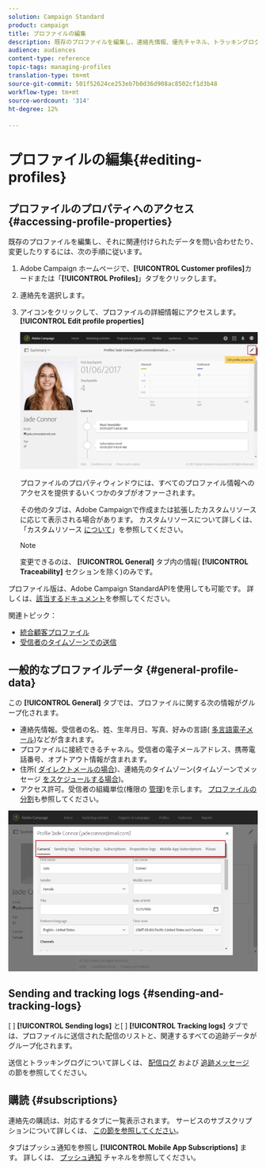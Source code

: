 ```yaml
---
solution: Campaign Standard
product: campaign
title: プロファイルの編集
description: 既存のプロファイルを編集し、連絡先情報、優先チャネル、トラッキングログ、購読などにアクセスする方法を説明します。
audience: audiences
content-type: reference
topic-tags: managing-profiles
translation-type: tm+mt
source-git-commit: 501f52624ce253eb7b0d36d908ac8502cf1d3b48
workflow-type: tm+mt
source-wordcount: '314'
ht-degree: 12%

---
```



# プロファイルの編集{#editing-profiles}

## プロファイルのプロパティへのアクセス {#accessing-profile-properties}

既存のプロファイルを編集し、それに関連付けられたデータを問い合わせたり、変更したりするには、次の手順に従います。

1. Adobe Campaign ホームページで、**[!UICONTROL Customer profiles]**&#x200B;カードまたは「**[!UICONTROL Profiles]**」タブをクリックします。
1. 連絡先を選択します。
1. アイコンをクリックして、プロファイルの詳細情報にアクセスします。 **[!UICONTROL Edit profile properties]**

   ![](assets/profile_creation2.png)

   プロファイルのプロパティウィンドウには、すべてのプロファイル情報へのアクセスを提供するいくつかのタブがオファーされます。

   その他のタブは、Adobe Campaignで作成または拡張したカスタムリソースに応じて表示される場合があります。 カスタムリソースについて詳しくは、「カスタムリソース [について](../../developing/using/data-model-concepts.md)」を参照してください。

   >[!NOTE]
   >
   >変更できるのは、 **[!UICONTROL General]** タブ内の情報( **[!UICONTROL Traceability]** セクションを除く)のみです。

プロファイル版は、Adobe Campaign StandardAPIを使用しても可能です。 詳しくは、[該当するドキュメント](../../api/using/updating-profiles.md)を参照してください。

関連トピック：

* [統合顧客プロファイル](../../audiences/using/integrated-customer-profile.md)
* [受信者のタイムゾーンでの送信](../../sending/using/sending-messages-at-the-recipient-s-time-zone.md)

## 一般的なプロファイルデータ {#general-profile-data}

この **[!UICONTROL General]** タブでは、プロファイルに関する次の情報がグループ化されます。

* 連絡先情報。受信者の名、姓、生年月日、写真、好みの言語( [多言語電子メール](../../channels/using/creating-a-multilingual-email.md))などが含まれます。
* プロファイルに接続できるチャネル。受信者の電子メールアドレス、携帯電話番号、オプトアウト情報が含まれます。
* 住所( [ダイレクトメールの場合](../../channels/using/about-direct-mail.md))、連絡先のタイムゾーン(タイムゾーンでメッセージ [をスケジュールする場合](../../sending/using/sending-messages-at-the-recipient-s-time-zone.md))。
* アクセス許可。受信者の組織単位(権限の [管理](../../administration/using/about-access-management.md))を示します。 [プロファイルの分割](../../administration/using/organizational-units.md#partitioning-profiles)も参照してください。

![](assets/profile_creation4.png)

## Sending and tracking logs {#sending-and-tracking-logs}

[ ] **[!UICONTROL Sending logs]** と[ ] **[!UICONTROL Tracking logs]** タブでは、プロファイルに送信された配信のリストと、関連するすべての追跡データがグループ化されます。

送信とトラッキングログについて詳しくは、 [配信ログ](../../sending/using/monitoring-a-delivery.md#delivery-logs) および [追跡メッセージ](../../sending/using/tracking-messages.md) の節を参照してください。

## 購読 {#subscriptions}

連絡先の購読は、対応するタブに一覧表示されます。 サービスのサブスクリプションについて詳しくは、 [この節を参照してください](../../audiences/using/about-subscriptions.md)。

タブはプッシュ通知を参照し **[!UICONTROL Mobile App Subscriptions]** ます。 詳しくは、 [プッシュ通知](../../channels/using/about-push-notifications.md) チャネルを参照してください。
